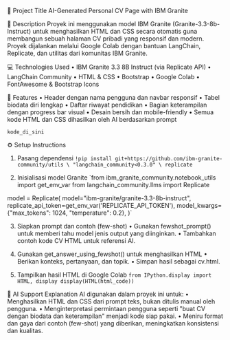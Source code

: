 📄 Project Title
AI-Generated Personal CV Page with IBM Granite

📝 Description
Proyek ini menggunakan model IBM Granite (Granite-3.3-8b-Instruct) untuk menghasilkan HTML dan CSS secara otomatis guna membangun sebuah halaman CV pribadi yang responsif dan modern. Proyek dijalankan melalui Google Colab dengan bantuan LangChain, Replicate, dan utilitas dari komunitas IBM Granite.

💻 Technologies Used
• IBM Granite 3.3 8B Instruct (via Replicate API)
• LangChain Community
• HTML & CSS
• Bootstrap
• Google Colab
• FontAwesome & Bootstrap Icons

🌟 Features
• Header dengan nama pengguna dan navbar responsif
• Tabel biodata diri lengkap
• Daftar riwayat pendidikan
• Bagian keterampilan dengan progress bar visual
• Desain bersih dan mobile-friendly
• Semua kode HTML dan CSS dihasilkan oleh AI berdasarkan prompt

`kode_di_sini`

⚙️ Setup Instructions
1. Pasang dependensi
`!pip install git+https://github.com/ibm-granite-community/utils \
    "langchain_community<0.3.0" \
    replicate`

2. Inisialisasi model Granite
   `from ibm_granite_community.notebook_utils import get_env_var
from langchain_community.llms import Replicate

model = Replicate(
    model="ibm-granite/granite-3.3-8b-instruct",
    replicate_api_token=get_env_var('REPLICATE_API_TOKEN'),
    model_kwargs={"max_tokens": 1024, "temperature": 0.2},
)`

3. Siapkan prompt dan contoh (few-shot)
• Gunakan fewshot_prompt() untuk memberi tahu model jenis output yang diinginkan.
• Tambahkan contoh kode CV HTML untuk referensi AI.

4. Gunakan get_answer_using_fewshot() untuk menghasilkan HTML
• Berikan konteks, pertanyaan, dan topik.
• Simpan hasil sebagai cv.html.

5. Tampilkan hasil HTML di Google Colab
   `from IPython.display import HTML, display
display(HTML(html_code))`

🤖 AI Support Explanation
AI digunakan dalam proyek ini untuk:
• Menghasilkan HTML dan CSS dari prompt teks, bukan ditulis manual oleh pengguna.
• Menginterpretasi permintaan pengguna seperti "buat CV dengan biodata dan keterampilan" menjadi kode siap pakai.
• Meniru format dan gaya dari contoh (few-shot) yang diberikan, meningkatkan konsistensi dan kualitas.

